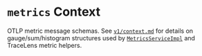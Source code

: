 # `metrics` Context

OTLP metric message schemas. See [`v1/context.md`](v1/context.md) for details on gauge/sum/histogram structures used by [`MetricsServiceImpl`](../../../../Asynkron.OtelReceiver/Services/MetricsServiceImpl.cs) and TraceLens metric helpers.
